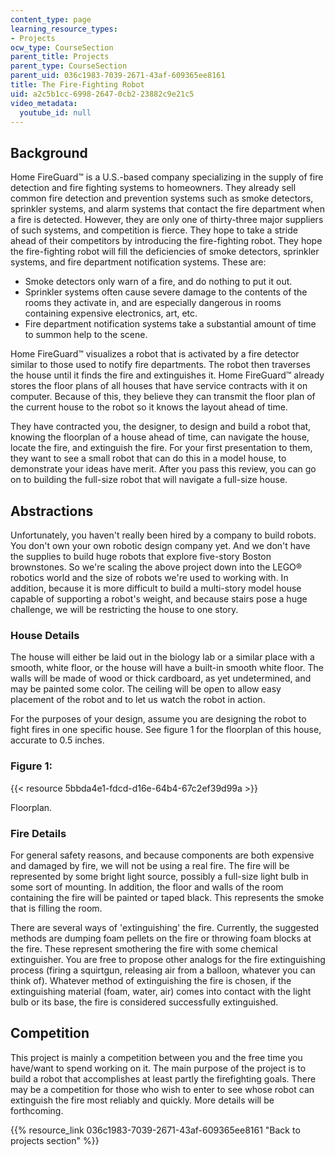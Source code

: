 ```yaml
---
content_type: page
learning_resource_types:
- Projects
ocw_type: CourseSection
parent_title: Projects
parent_type: CourseSection
parent_uid: 036c1983-7039-2671-43af-609365ee8161
title: The Fire-Fighting Robot
uid: a2c5b1cc-6998-2647-0cb2-23882c9e21c5
video_metadata:
  youtube_id: null
---
```


Background
----------

Home FireGuard™ is a U.S.-based company specializing in the supply of fire detection and fire fighting systems to homeowners. They already sell common fire detection and prevention systems such as smoke detectors, sprinkler systems, and alarm systems that contact the fire department when a fire is detected. However, they are only one of thirty-three major suppliers of such systems, and competition is fierce. They hope to take a stride ahead of their competitors by introducing the fire-fighting robot. They hope the fire-fighting robot will fill the deficiencies of smoke detectors, sprinkler systems, and fire department notification systems. These are:

*   Smoke detectors only warn of a fire, and do nothing to put it out.
*   Sprinkler systems often cause severe damage to the contents of the rooms they activate in, and are especially dangerous in rooms containing expensive electronics, art, etc.
*   Fire department notification systems take a substantial amount of time to summon help to the scene.

Home FireGuard™ visualizes a robot that is activated by a fire detector similar to those used to notify fire departments. The robot then traverses the house until it finds the fire and extinguishes it. Home FireGuard™ already stores the floor plans of all houses that have service contracts with it on computer. Because of this, they believe they can transmit the floor plan of the current house to the robot so it knows the layout ahead of time.

They have contracted you, the designer, to design and build a robot that, knowing the floorplan of a house ahead of time, can navigate the house, locate the fire, and extinguish the fire. For your first presentation to them, they want to see a small robot that can do this in a model house, to demonstrate your ideas have merit. After you pass this review, you can go on to building the full-size robot that will navigate a full-size house.

Abstractions
------------

Unfortunately, you haven't really been hired by a company to build robots. You don't own your own robotic design company yet. And we don't have the supplies to build huge robots that explore five-story Boston brownstones. So we're scaling the above project down into the LEGO® robotics world and the size of robots we're used to working with. In addition, because it is more difficult to build a multi-story model house capable of supporting a robot's weight, and because stairs pose a huge challenge, we will be restricting the house to one story.

### House Details

The house will either be laid out in the biology lab or a similar place with a smooth, white floor, or the house will have a built-in smooth white floor. The walls will be made of wood or thick cardboard, as yet undetermined, and may be painted some color. The ceiling will be open to allow easy placement of the robot and to let us watch the robot in action.

For the purposes of your design, assume you are designing the robot to fight fires in one specific house. See figure 1 for the floorplan of this house, accurate to 0.5 inches.

### Figure 1:

{{< resource 5bbda4e1-fdcd-d16e-64b4-67c2ef39d99a >}}

Floorplan.

### Fire Details

For general safety reasons, and because components are both expensive and damaged by fire, we will not be using a real fire. The fire will be represented by some bright light source, possibly a full-size light bulb in some sort of mounting. In addition, the floor and walls of the room containing the fire will be painted or taped black. This represents the smoke that is filling the room.

There are several ways of 'extinguishing' the fire. Currently, the suggested methods are dumping foam pellets on the fire or throwing foam blocks at the fire. These represent smothering the fire with some chemical extinguisher. You are free to propose other analogs for the fire extinguishing process (firing a squirtgun, releasing air from a balloon, whatever you can think of). Whatever method of extinguishing the fire is chosen, if the extinguishing material (foam, water, air) comes into contact with the light bulb or its base, the fire is considered successfully extinguished.

Competition
-----------

This project is mainly a competition between you and the free time you have/want to spend working on it. The main purpose of the project is to build a robot that accomplishes at least partly the firefighting goals. There may be a competition for those who wish to enter to see whose robot can extinguish the fire most reliably and quickly. More details will be forthcoming.

{{% resource_link 036c1983-7039-2671-43af-609365ee8161 "Back to projects section" %}}